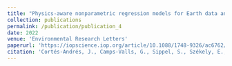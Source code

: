 ```yaml
---
title: "Physics-aware nonparametric regression models for Earth data analysis"
collection: publications
permalink: /publication/publication_4
date: 2022
venue: 'Environmental Research Letters'
paperurl: 'https://iopscience.iop.org/article/10.1088/1748-9326/ac6762/pdf'
citation: 'Cortés-Andrés, J., Camps-Valls, G., Sippel, S., Székely, E., Sejdinovic, D., Diaz, E., Pérez-Suay, A., Li, Z., Mahecha, M. and Reichstein, M., (2022). &quot; Physics-aware nonparametric regression models for Earth data analysis.&quot; <i>Environmental Research Letters</i>, 17(5), p.054034.'
---
```


